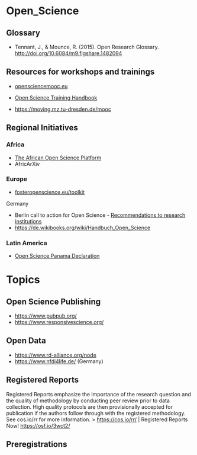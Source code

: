 # Open_Science

## Glossary
- Tennant, J., & Mounce, R. (2015). Open Research Glossary. http://doi.org/10.6084/m9.figshare.1482094


## Resources for workshops and trainings

- [opensciencemooc.eu](https://opensciencemooc.eu/)

- [Open Science Training Handbook](https://open-science-training-handbook.gitbook.io/book/)

- https://moving.mz.tu-dresden.de/mooc


## Regional Initiatives

### Africa
- [The African Open Science Platform](https://zenodo.org/record/1407488#.W-8PDXpKjOS)
- AfricArXiv

### Europe
- [fosteropenscience.eu/toolkit](https://www.fosteropenscience.eu/toolkit)

Germany
- Berlin call to action for Open Science - [Recommendations to research institutions](https://en.wikiversity.org/wiki/Wikimedia_Deutschland/Open_Science_Fellows_Program/Berlin_Call_to_Action)
- https://de.wikibooks.org/wiki/Handbuch_Open_Science


### Latin America
- [Open Science Panama Declaration](http://openaccessweek.org/profiles/blogs/open-scicence-panama-declaration-latin-america-going-beyond-open)


# Topics

## Open Science Publishing
- https://www.pubpub.org/
- https://www.responsivescience.org/

## Open Data
- https://www.rd-alliance.org/node
- https://www.nfdi4life.de/ (Germany)

## Registered Reports
Registered Reports emphasize the importance of the research question and the quality of methodology by conducting peer review prior to data collection. High quality protocols are then provisionally accepted for publication if the authors follow through with the registered methodology. See cos.io/rr for more information. > https://cos.io/rr/ | Registered Reports Now! https://osf.io/3wct2/

##  Preregistrations
